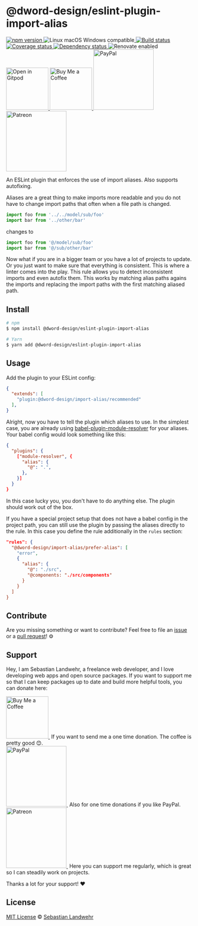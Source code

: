 <!-- TITLE/ -->
# @dword-design/eslint-plugin-import-alias
<!-- /TITLE -->

<!-- BADGES/ -->
  <p>
    <a href="https://npmjs.org/package/@dword-design/eslint-plugin-import-alias">
      <img
        src="https://img.shields.io/npm/v/@dword-design/eslint-plugin-import-alias.svg"
        alt="npm version"
      >
    </a><img src="https://img.shields.io/badge/os-linux%20%7C%C2%A0macos%20%7C%C2%A0windows-blue" alt="Linux macOS Windows compatible"><a href="https://github.com/dword-design/eslint-plugin-import-alias/actions">
      <img
        src="https://github.com/dword-design/eslint-plugin-import-alias/workflows/build/badge.svg"
        alt="Build status"
      >
    </a><a href="https://codecov.io/gh/dword-design/eslint-plugin-import-alias">
      <img
        src="https://codecov.io/gh/dword-design/eslint-plugin-import-alias/branch/master/graph/badge.svg"
        alt="Coverage status"
      >
    </a><a href="https://david-dm.org/dword-design/eslint-plugin-import-alias">
      <img src="https://img.shields.io/david/dword-design/eslint-plugin-import-alias" alt="Dependency status">
    </a><img src="https://img.shields.io/badge/renovate-enabled-brightgreen" alt="Renovate enabled"><br/><a href="https://gitpod.io/#https://github.com/dword-design/eslint-plugin-import-alias">
      <img
        src="https://gitpod.io/button/open-in-gitpod.svg"
        alt="Open in Gitpod"
        width="114"
      >
    </a><a href="https://www.buymeacoffee.com/dword">
      <img
        src="https://www.buymeacoffee.com/assets/img/guidelines/download-assets-sm-2.svg"
        alt="Buy Me a Coffee"
        width="114"
      >
    </a><a href="https://paypal.me/SebastianLandwehr">
      <img
        src="https://sebastianlandwehr.com/images/paypal.svg"
        alt="PayPal"
        width="163"
      >
    </a><a href="https://www.patreon.com/dworddesign">
      <img
        src="https://sebastianlandwehr.com/images/patreon.svg"
        alt="Patreon"
        width="163"
      >
    </a>
</p>
<!-- /BADGES -->

<!-- DESCRIPTION/ -->
An ESLint plugin that enforces the use of import aliases. Also supports autofixing.
<!-- /DESCRIPTION -->

Aliases are a great thing to make imports more readable and you do not have to change import paths that often when a file path is changed.

```js
import foo from '../../model/sub/foo'
import bar from '../other/bar'
```

changes to

```js
import foo from '@/model/sub/foo'
import bar from '@/sub/other/bar'
```

Now what if you are in a bigger team or you have a lot of projects to update. Or you just want to make sure that everything is consistent. This is where a linter comes into the play. This rule allows you to detect inconsistent imports and even autofix them. This works by matching alias paths agains the imports and replacing the import paths with the first matching aliased path.

<!-- INSTALL/ -->
## Install

```bash
# npm
$ npm install @dword-design/eslint-plugin-import-alias

# Yarn
$ yarn add @dword-design/eslint-plugin-import-alias
```
<!-- /INSTALL -->

## Usage

Add the plugin to your ESLint config:

```json
{
  "extends": [
    "plugin:@dword-design/import-alias/recommended"
  ],
}
```

Alright, now you have to tell the plugin which aliases to use. In the simplest case, you are already using [babel-plugin-module-resolver](https://www.npmjs.com/package/babel-plugin-module-resolver) for your aliases. Your babel config would look something like this:

```json
{
  "plugins": {
    ["module-resolver", {
      "alias": {
        "@": ".",
      },
    }]
  }
}
```

In this case lucky you, you don't have to do anything else. The plugin should work out of the box.

If you have a special project setup that does not have a babel config in the project path, you can still use the plugin by passing the aliases directly to the rule. In this case you define the rule additionally in the `rules` section:

```json
"rules": {
  "@dword-design/import-alias/prefer-alias": [
    "error",
    {
      "alias": {
        "@": "./src",
        "@components: "./src/components"
      }
    }
  ]
}
```

<!-- LICENSE/ -->
## Contribute

Are you missing something or want to contribute? Feel free to file an [issue](https://github.com/dword-design/eslint-plugin-import-alias/issues) or a [pull request](https://github.com/dword-design/eslint-plugin-import-alias/pulls)! ⚙️

## Support

Hey, I am Sebastian Landwehr, a freelance web developer, and I love developing web apps and open source packages. If you want to support me so that I can keep packages up to date and build more helpful tools, you can donate here:

<p>
  <a href="https://www.buymeacoffee.com/dword">
    <img
      src="https://www.buymeacoffee.com/assets/img/guidelines/download-assets-sm-2.svg"
      alt="Buy Me a Coffee"
      width="114"
    >
  </a>&nbsp;If you want to send me a one time donation. The coffee is pretty good 😊.<br/>
  <a href="https://paypal.me/SebastianLandwehr">
    <img
      src="https://sebastianlandwehr.com/images/paypal.svg"
      alt="PayPal"
      width="163"
    >
  </a>&nbsp;Also for one time donations if you like PayPal.<br/>
  <a href="https://www.patreon.com/dworddesign">
    <img
      src="https://sebastianlandwehr.com/images/patreon.svg"
      alt="Patreon"
      width="163"
    >
  </a>&nbsp;Here you can support me regularly, which is great so I can steadily work on projects.
</p>

Thanks a lot for your support! ❤️

## License

[MIT License](https://opensource.org/licenses/MIT) © [Sebastian Landwehr](https://sebastianlandwehr.com)
<!-- /LICENSE -->
